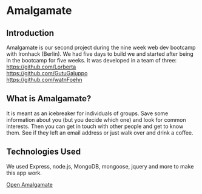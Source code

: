 # Amalgamate

<h2>Introduction</h2>

Amalgamate is our second project during the nine week web dev bootcamp with Ironhack (Berlin). We had five days to build we and started after being in the bootcamp for five weeks.
It was developed in a team of three:
<br/>
<a href="https://github.com/Lorberta">https://github.com/Lorberta</a>
<br/>
<a href="https://github.com/GutuGaluppo">https://github.com/GutuGaluppo</a>
<br/>
<a href="https://github.com/watnFoehn">https://github.com/watnFoehn</a>

<h2> What is Amalgamate?</h2>

It is meant as an icebreaker for individuals of groups. Save some information about you (but you decide which one) and look for common interests. Then you can get in touch with other people and get to know them. See if they left an email address or just walk over and drink a coffee.

<h2>Technologies Used</h2>


We used Express, node.js, MongoDB, mongoose, jquery and more to make this app work.

<a href="http://amalgamate.herokuapp.com/">Open Amalgamate</a>




